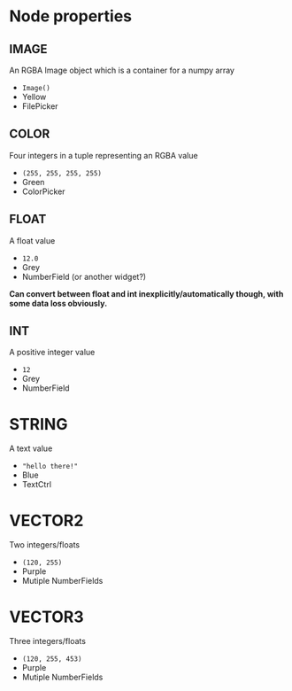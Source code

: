 # Node properties

## IMAGE
An RGBA Image object which is a container for a numpy array
- ``Image()``
- Yellow
- FilePicker


## COLOR
Four integers in a tuple representing an RGBA value
- ``(255, 255, 255, 255)``
- Green
- ColorPicker


## FLOAT
A float value
- ``12.0``
- Grey
- NumberField (or another widget?)

**Can convert between float and int inexplicitly/automatically though, with some data loss obviously.**

## INT
A positive integer value
- ``12``
- Grey
- NumberField 


# STRING
A text value
- ``"hello there!"``
- Blue
- TextCtrl 


# VECTOR2
Two integers/floats
- ``(120, 255)``
- Purple
- Mutiple NumberFields


# VECTOR3
Three integers/floats
- ``(120, 255, 453)``
- Purple
- Mutiple NumberFields
